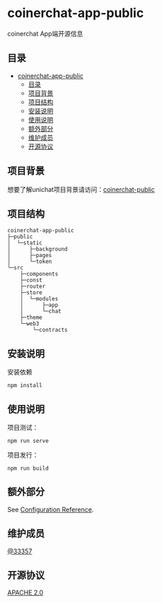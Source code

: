 # coinerchat-app-public
coinerchat App端开源信息

## 目录

- [coinerchat-app-public](#coinerchat-app-public)
  - [目录](#目录)
  - [项目背景](#项目背景)
  - [项目结构](#项目结构)
  - [安装说明](#安装说明)
  - [使用说明](#使用说明)
  - [额外部分](#额外部分)
  - [维护成员](#维护成员)
  - [开源协议](#开源协议)

## 项目背景

想要了解unichat项目背景请访问：[coinerchat-public](https://github.com/33357/coinerchat-public)


## 项目结构

```
coinerchat-app-public
├─public
│  └─static
│      ├─background
│      ├─pages
│      └─token
└─src
    ├─components
    ├─const
    ├─router
    ├─store
    │  └─modules
    │      ├─app
    │      └─chat
    ├─theme
    └─web3
        └─contracts
```

## 安装说明

安装依赖
```
npm install
```

## 使用说明

项目测试：
```
npm run serve
```

项目发行：
```
npm run build
```

## 额外部分

See [Configuration Reference](https://cli.vuejs.org/config/).

## 维护成员

[@33357](https://github.com/33357)

## 开源协议

[APACHE 2.0](LICENSE)